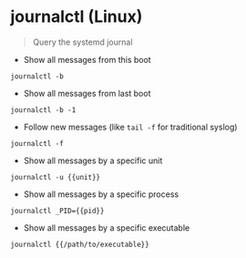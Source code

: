 # journalctl (Linux)

> Query the systemd journal

- Show all messages from this boot

`journalctl -b`

- Show all messages from last boot

`journalctl -b -1`

- Follow new messages (like `tail -f` for traditional syslog)

`journalctl -f`

- Show all messages by a specific unit

`journalctl -u {{unit}}`

- Show all messages by a specific process

`journalctl _PID={{pid}}`

- Show all messages by a specific executable

`journalctl {{/path/to/executable}}`
